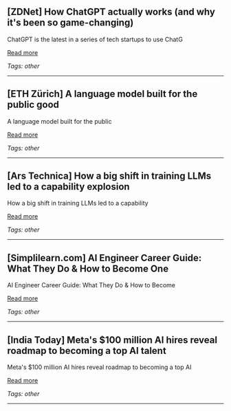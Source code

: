 ## [ZDNet] How ChatGPT actually works (and why it's been so game-changing)

ChatGPT is the latest in a series of tech startups to use ChatG

[Read more](https://www.zdnet.com/article/how-chatgpt-actually-works-and-why-its-been-so-game-changing/)

_Tags: other_

---
## [ETH Zürich] A language model built for the public good

A language model built for the public

[Read more](https://ethz.ch/en/news-and-events/eth-news/news/2025/07/a-language-model-built-for-the-public-good.html)

_Tags: other_

---
## [Ars Technica] How a big shift in training LLMs led to a capability explosion

How a big shift in training LLMs led to a capability

[Read more](https://arstechnica.com/ai/2025/07/how-a-big-shift-in-training-llms-led-to-a-capability-explosion/)

_Tags: other_

---
## [Simplilearn.com] AI Engineer Career Guide: What They Do & How to Become One

AI Engineer Career Guide: What They Do & How to Become

[Read more](https://www.simplilearn.com/tutorials/artificial-intelligence-tutorial/how-to-become-an-ai-engineer)

_Tags: other_

---
## [India Today] Meta's $100 million AI hires reveal roadmap to becoming a top AI talent

Meta's $100 million AI hires reveal roadmap to becoming a top AI

[Read more](https://www.indiatoday.in/education-today/jobs-and-careers/story/metas-elite-ai-hires-education-and-career-path-to-inspire-your-own-journey-2752622-2025-07-08)

_Tags: other_

---
